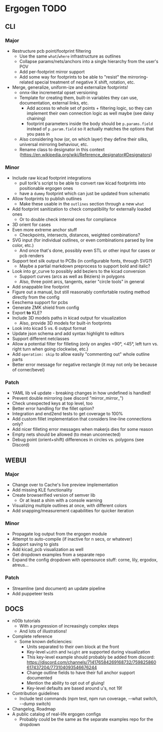 # Ergogen TODO



## CLI

### Major

- Restructure pcb point/footprint filtering
    - Use the same `what`/`where` infrastructure as outlines
    - Collapse params/nets/anchors into a single hierarchy from the user's POV
    - Add per-footprint mirror support
    - Add some way for footprints to be able to "resist" the mirroring-related special treatment of negative X shift, rotation, etc.
- Merge, generalize, uniform-ize and externalize footprints!
    - onnx-like incremental opset versioning
    - Template for creating them, built-in variables they can use, documentation, external links, etc.
        - Add access to whole set of points + filtering logic, so they can implement their own connection logic as well maybe (see daisy chaining)
        - footprint parameters inside the body should be `p.params.field` instead of `p.param.field` so it actually matches the options that you pass in
    - Also considering how (or, on which layer) they define their silks, universal mirroring behaviour, etc.
    - Rename class to designator in this context (https://en.wikipedia.org/wiki/Reference_designator#Designators)

### Minor

- Include raw kicad footprint integrations
    - pull torik's script to be able to convert raw kicad footprints into positionable ergogen ones
    - have a `dummy` footprint which can just be updated from schematic
- Allow footprints to publish outlines
    - Make these usable in the `outlines` section through a new `what`
- Add footprint sanitization to check compatibility for externally loaded ones
    - Or to double check internal ones for compliance
- 3D orient for cases
- Even more extreme anchor stuff
    - Checkpoints, intersects, distances, weighted combinations?
- SVG input (for individual outlines, or even combinations parsed by line color, etc.)
    - And once that's done, possibly even STL or other input for cases or pcb renders
- Support text silk output to PCBs (in configurable fonts, through SVG?)
    - Maybe a partial markdown preprocess to support bold and italic?
- Look into gr_curve to possibly add beziers to the kicad conversion
    - Support curves (arcs as well as Béziers) in polygons
    - Also, three point arcs, tangents, earier "circle tools" in general
- Add snappable line footprint
- Figure out a manual, but still reasonably comfortable routing method directly from the config
- Eeschema support for pcbs
- Generate ZMK shield from config
- Export **to** KLE?
- Include 3D models paths in kicad output for visualization
    - Also, provide 3D models for built-in footprints
- Look into kicad 5 vs. 6 output format
- Update json schema and add syntax highlight to editors
- Support different netclasses
- Allow a potential filter for filleting (only on angles =90°, <45°, left turn vs. right turn when going clockwise, etc.)
- Add `operation: skip` to allow easily "commenting out" whole outline parts
- Better error message for negative rectangle (it may not only be because of corner/bevel)


### Patch

- YAML lib v4 update - breaking changes in how undefined is handled!
- Prevent double mirroring (see discord "mirror_mirror_")
- Check unexpected keys at top level, too
- Better error handling for the fillet option?
- Integration and end2end tests to get coverage to 100%
- Add custom fillet implementation that considers line-line connections only?
- Add nicer filleting error messages when makerjs dies for some reason
- Empty nets should be allowed (to mean unconnected)
- Debug point (orient+shift) differences in circles vs. polygons (see Discord)


## WEBUI

### Major

- Change over to Cache's live preview implementation
- Add missing KLE functionality
- Create browserified version of semver lib
    - Or at least a shim with a console warning
- Visualizing multiple outlines at once, with different colors
- Add snapping/measurement capabilities for quicker iteration

### Minor

- Propagate log output from the ergogen module
- Attempt to auto-compile (if inactive for n secs, or whatever)
- Support saving to gists
- Add kicad_pcb visualization as well
- Get dropdown examples from a separate repo
- Expand the config dropdown with opensource stuff: corne, lily, ergodox, atreus...

### Patch

- Streamline (and document) an update pipeline
- Add puppeteer tests



## DOCS

- n00b tutorials
    - With a progression of increasingly complex steps
    - And lots of illustrations!
- Complete reference
    - Some known deficiencies:
        - Units separated to their own block at the front
        - Key-level `width` and `height` are supported during visualization
        - This key-level example should probably be added from discord: https://discord.com/channels/714176584269168732/759825860617437204/773104093546676244
        - Change outline fields to have their full anchor support documented
        - Mention the ability to opt out of gluing!
        - Key-level defaults are based around u's, not 19!
- Contribution guidelines
    - Include test commands (npm test, npm run coverage, --what switch, --dump switch)
- Changelog, Roadmap
- A public catalog of real-life ergogen configs
    - Probably could be the same as the separate examples repo for the dropdown










